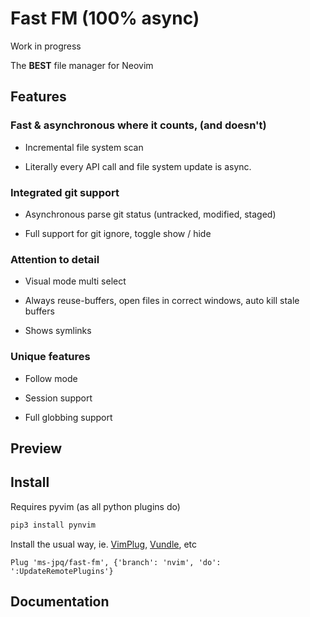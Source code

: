 # Fast FM (100% async)

Work in progress

The **BEST** file manager for Neovim

## Features

### Fast & asynchronous where it counts, (and doesn't)

- Incremental file system scan

- Literally every API call and file system update is async.

### Integrated git support

- Asynchronous parse git status (untracked, modified, staged)

- Full support for git ignore, toggle show / hide

### Attention to detail

- Visual mode multi select

- Always reuse-buffers, open files in correct windows, auto kill stale buffers

- Shows symlinks

### Unique features

- Follow mode

- Session support

- Full globbing support

## Preview

## Install

Requires pyvim (as all python plugins do)

```sh
pip3 install pynvim
```

Install the usual way, ie. [VimPlug](https://github.com/junegunn/vim-plug), [Vundle](https://github.com/VundleVim/Vundle.vim), etc

```VimL
Plug 'ms-jpq/fast-fm', {'branch': 'nvim', 'do': ':UpdateRemotePlugins'}
```

## Documentation
